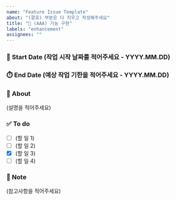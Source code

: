 ```yaml
---
name: "Feature Issue Template"
about: "(괄호) 부분은 다 지우고 작성해주세요"
title: "💬 (AAA) 기능 구현"
labels: "enhancement"
assignees: ""
---
```


### 📅 Start Date (작업 시작 날짜를 적어주세요 - YYYY.MM.DD)

### ⏱️ End Date (예상 작업 기한을 적어주세요 - YYYY.MM.DD)

### 📢 About

(설명을 적어주세요)

### ✅ To do

- [ ] (할 일 1)
- [ ] (할 일 2)
- [x] (할 일 3)
- [ ] (할 일 4)

### 🔖 Note

(참고사항을 적어주세요)

<!-- Branch Naming: feature/기능/#이슈 번호 -->
